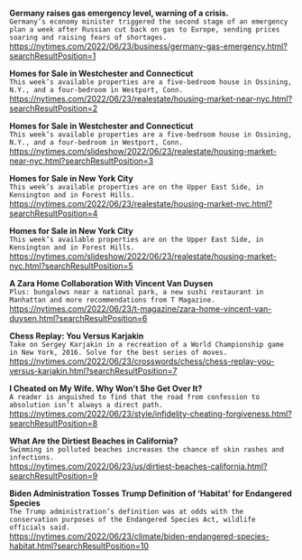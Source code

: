 **Germany raises gas emergency level, warning of a crisis.**\
`Germany’s economy minister triggered the second stage of an emergency plan a week after Russian cut back on gas to Europe, sending prices soaring and raising fears of shortages.`\
https://nytimes.com/2022/06/23/business/germany-gas-emergency.html?searchResultPosition=1

**Homes for Sale in Westchester and Connecticut**\
`This week’s available properties are a five-bedroom house in Ossining, N.Y., and a four-bedroom in Westport, Conn.`\
https://nytimes.com/2022/06/23/realestate/housing-market-near-nyc.html?searchResultPosition=2

**Homes for Sale in Westchester and Connecticut**\
`This week’s available properties are a five-bedroom house in Ossining, N.Y., and a four-bedroom in Westport, Conn.`\
https://nytimes.com/slideshow/2022/06/23/realestate/housing-market-near-nyc.html?searchResultPosition=3

**Homes for Sale in New York City**\
`This week’s available properties are on the Upper East Side, in Kensington and in Forest Hills.`\
https://nytimes.com/2022/06/23/realestate/housing-market-nyc.html?searchResultPosition=4

**Homes for Sale in New York City**\
`This week’s available properties are on the Upper East Side, in Kensington and in Forest Hills.`\
https://nytimes.com/slideshow/2022/06/23/realestate/housing-market-nyc.html?searchResultPosition=5

**A Zara Home Collaboration With Vincent Van Duysen**\
`Plus: bungalows near a national park, a new sushi restaurant in Manhattan and more recommendations from T Magazine.`\
https://nytimes.com/2022/06/23/t-magazine/zara-home-vincent-van-duysen.html?searchResultPosition=6

**Chess Replay: You Versus Karjakin**\
`Take on Sergey Karjakin in a recreation of a World Championship game in New York, 2016. Solve for the best series of moves.`\
https://nytimes.com/2022/06/23/crosswords/chess/chess-replay-you-versus-karjakin.html?searchResultPosition=7

**I Cheated on My Wife. Why Won’t She Get Over It?**\
`A reader is anguished to find that the road from confession to absolution isn’t always a direct path.`\
https://nytimes.com/2022/06/23/style/infidelity-cheating-forgiveness.html?searchResultPosition=8

**What Are the Dirtiest Beaches in California?**\
`Swimming in polluted beaches increases the chance of skin rashes and infections.`\
https://nytimes.com/2022/06/23/us/dirtiest-beaches-california.html?searchResultPosition=9

**Biden Administration Tosses Trump Definition of ‘Habitat’ for Endangered Species**\
`The Trump administration’s definition was at odds with the conservation purposes of the Endangered Species Act, wildlife officials said.`\
https://nytimes.com/2022/06/23/climate/biden-endangered-species-habitat.html?searchResultPosition=10

